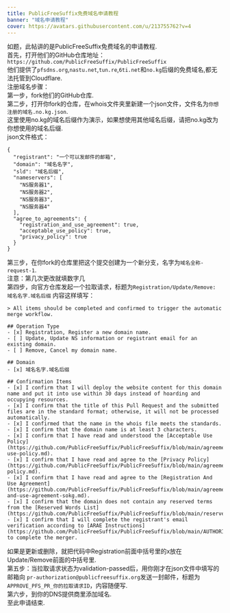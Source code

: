```yaml
---
title: PublicFreeSuffix免费域名申请教程
banner: "域名申请教程"
cover: https://avatars.githubusercontent.com/u/213755762?v=4
---
```

如题，此帖讲的是PublicFreeSuffix免费域名的申请教程.<br>
首先，打开他们的GitHub仓库地址：
`https://github.com/PublicFreeSuffix/PublicFreeSuffix`<br>
他们提供了`pfsdns.org`,`nastu.net`,`tun.re`,`6ti.net`和`no.kg`后缀的免费域名,都无法托管到Cloudflare.<br>
注册域名步骤：<br>
第一步，fork他们的GitHub仓库.<br>
第二步，打开你fork的仓库，在whois文件夹里新建一个json文件，文件名为`你想注册的域名.no.kg.json`.<br>
这里使用no.kg的域名后缀作为演示，如果想使用其他域名后缀，请把no.kg改为你想使用的域名后缀.<br>
json文件格式：
```
{
  "registrant": "一个可以发邮件的邮箱",
  "domain": "域名名字",
  "sld": "域名后缀",
  "nameservers": [
    "NS服务器1",
    "NS服务器2",
    "NS服务器3",
    "NS服务器4"
  ],
  "agree_to_agreements": {
    "registration_and_use_agreement": true,
    "acceptable_use_policy": true,
    "privacy_policy": true
  }
}
```
第三步，在你fork的仓库里把这个提交创建为一个新分支，名字为`域名全称-request-1`.<br>
注意：第几次更改就填数字几<br>
第四步，向官方仓库发起一个拉取请求，标题为`Registration/Update/Remove: 域名名字.域名后缀`
内容这样填写：
```
> All items should be completed and confirmed to trigger the automatic merge workflow.

## Operation Type
- [x] Registration, Register a new domain name.
- [ ] Update, Update NS information or registrant email for an existing domain.
- [ ] Remove, Cancel my domain name.

## Domain
- [x] 域名名字.域名后缀

## Confirmation Items
- [x] I confirm that I will deploy the website content for this domain name and put it into use within 30 days instead of hoarding and occupying resources.
- [x] I confirm that the title of this Pull Request and the submitted files are in the standard format; otherwise, it will not be processed automatically.
- [x] I confirmed that the name in the whois file meets the standards.
- [x] I confirm that the domain name is at least 3 characters.
- [x] I confirm that I have read and understood the [Acceptable Use Policy](https://github.com/PublicFreeSuffix/PublicFreeSuffix/blob/main/agreements/acceptable-use-policy.md).
- [x] I confirm that I have read and agree to the [Privacy Policy](https://github.com/PublicFreeSuffix/PublicFreeSuffix/blob/main/agreements/privacy-policy.md).
- [x] I confirm that I have read and agree to the [Registration And Use Agreement](https://github.com/PublicFreeSuffix/PublicFreeSuffix/blob/main/agreements/registration-and-use-agreement-sokg.md).
- [x] I confirm that the domain does not contain any reserved terms from the [Reserved Words List](https://github.com/PublicFreeSuffix/PublicFreeSuffix/blob/main/reserved_words.txt).
- [x] I confirm that I will complete the registrant's email verification according to [ARAE Instructions](https://github.com/PublicFreeSuffix/PublicFreeSuffix/blob/main/AUTHORIZATION.md) to complete the merger.
```
如果是更新或删除，就把代码中Registration前面中括号里的x放在Update/Remove前面的中括号里.<br>
第五步：当拉取请求状态为validation-passed后，用你刚才在json文件中填写的邮箱向 `pr-authorization@publicfreesuffix.org`发送一封邮件，标题为`APPROVE_PFS_PR_你的拉取请求ID`，内容随便写.<br>
第六步，到你的DNS提供商里添加域名.<br>
至此申请结束.
